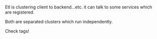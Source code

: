 Etl is clustering client to backend...etc. it can talk to some services which are registered.

Both are separated clusters which run independently.

Check tags!
